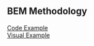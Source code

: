 <h2>BEM Methodology</h2>
<p></p>
<div style="display: flex; flex-wrap: wrap;">
<a href="https://github.com/LubomirPasko/HTML-CSS/blob/main/7_background/index.html">Code Example</a>
</div>
<div style="display: flex; flex-wrap: wrap;">
<a href="https://lubomirpasko.github.io/HTML-CSS/7_background">Visual Example</a>
</div>
